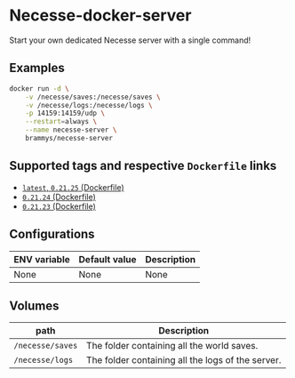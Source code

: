 # Necesse-docker-server

Start your own dedicated Necesse server with a single command!

## Examples

```bash
docker run -d \
    -v /necesse/saves:/necesse/saves \
    -v /necesse/logs:/necesse/logs \
    -p 14159:14159/udp \
    --restart=always \
    --name necesse-server \
    brammys/necesse-server
```

## Supported tags and respective `Dockerfile` links

* [`latest`, `0.21.25` (Dockerfile)](https://github.com/BrammyS/necesse-docker-server/blob/main/Dockerfile)
* [`0.21.24` (Dockerfile)](https://github.com/BrammyS/necesse-docker-server/blob/main/Dockerfile)
* [`0.21.23` (Dockerfile)](https://github.com/BrammyS/necesse-docker-server/blob/main/Dockerfile)

## Configurations

| ENV variable    	| Default value           	| Description                                                                            	|
|-----------------	|-------------------------	|----------------------------------------------------------------------------------------	|
| None            	| None 	                    | None                                                                                     	|

## Volumes

| path       	            | Description                                                   |
|---------------------------|-----------------------------------------------------------    |
| `/necesse/saves`       	| The folder containing all the world saves.                    |
| `/necesse/logs`        	| The folder containing all the logs of the server.             |
